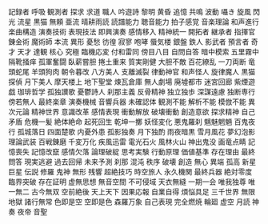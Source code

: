 記録者
呼吸
観測者
探求
求道
職人
吟遊詩
黎明
黄昏
追憶
共鳴
波動
囁き
旋風
閃光
流星
黒猫
無頼
亜流
晴耕雨読
読譜能力
聴音能力
拍子感覚
音楽理論
和声進行
楽曲構造
演奏技術
表現技法
即興演奏
感情移入
精神統一
開拓者
継承者
指揮官
錬金術
魔術師
本流
異形
憂愁
彷徨
寂寥
咆哮
蜃気楼
銀盤
鉄人
影武者
預言者
奇才
天才
達観
核心
究極
臨機応変
付和雷同
傍目八目
自問自答
暗中模索
五里霧中
隔靴掻痒
孤軍奮闘
臥薪嘗胆
捲土重来
質実剛健
大胆不敵
百花繚乱
一刀両断
竜頭蛇尾
羊頭狗肉
朝令暮改
八方美人
支離滅裂
律動神官
和声怪人
旋律魔人
黒猫探偵
月下美人
摩天楼上
地下聖堂
煉瓦倉庫
無人劇場
廃墟都市
迷宮回廊
紫煙遊戯
珈琲哲学
孤独讃歌
憂鬱詩人
刹那主義
反骨精神
独立独歩
深謀遠慮
独断専行
傍若無人
最終楽章
演奏機械
音響兵器
未確認体
観測不能
解析不能
模倣不能
異次元論
精神世界
意識改革
感情表現
衝動解放
破壊衝動
創造意欲
探求精神
自己矛盾
危機一髪
絶体絶命
起死回生
乾坤一擲
妖怪変化
悪鬼羅刹
魑魅魍魎
百鬼夜行
孤城落日
四面楚歌
内憂外患
孤影独奏
月下独酌
雨夜暗黒
雪月風花
夢幻泡影
理論武装
百戦錬磨
千変万化
疾風迅雷
電光石火
風林火山
神出鬼没
画竜点睛
記憶喪失
記憶改竄
感情欠落
論理破綻
思考実験
行動原理
価値基準
存在理由
最終問答
現実逃避
過去回帰
未来予測
刹那
混沌
秩序
破壊
創造
無心
異端
孤高
新星
巨星
伝説
修羅
鬼神
無形
残響
超絶技巧
時空旅人
永久機関
最終兵器
絶対零度
臨界突破
存在証明
虚無思想
無音空間
不可侵域
天衣無縫
一期一会
唯我独尊
唯一無二
古今無双
空前絶後
天上天下
因果応報
自業自得
煩悩具足
三千世界
無限地獄
諸行無常
色即是空
空即是色
森羅万象
自己表現
完全燃焼
輪廻
虚空
月読
神奏
夜帝
音聖